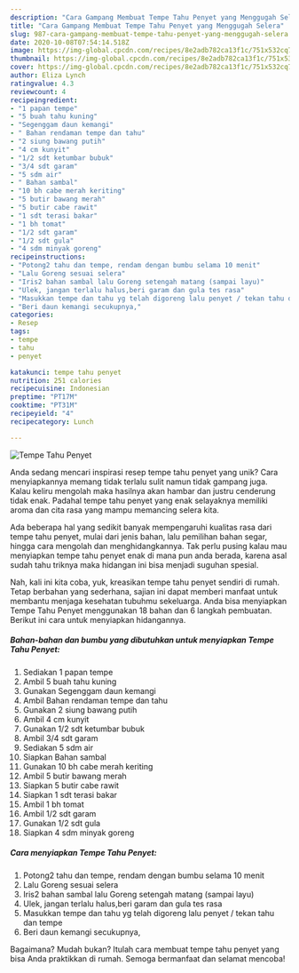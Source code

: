 ```yaml
---
description: "Cara Gampang Membuat Tempe Tahu Penyet yang Menggugah Selera"
title: "Cara Gampang Membuat Tempe Tahu Penyet yang Menggugah Selera"
slug: 987-cara-gampang-membuat-tempe-tahu-penyet-yang-menggugah-selera
date: 2020-10-08T07:54:14.518Z
image: https://img-global.cpcdn.com/recipes/8e2adb782ca13f1c/751x532cq70/tempe-tahu-penyet-foto-resep-utama.jpg
thumbnail: https://img-global.cpcdn.com/recipes/8e2adb782ca13f1c/751x532cq70/tempe-tahu-penyet-foto-resep-utama.jpg
cover: https://img-global.cpcdn.com/recipes/8e2adb782ca13f1c/751x532cq70/tempe-tahu-penyet-foto-resep-utama.jpg
author: Eliza Lynch
ratingvalue: 4.3
reviewcount: 4
recipeingredient:
- "1 papan tempe"
- "5 buah tahu kuning"
- "Segenggam daun kemangi"
- " Bahan rendaman tempe dan tahu"
- "2 siung bawang putih"
- "4 cm kunyit"
- "1/2 sdt ketumbar bubuk"
- "3/4 sdt garam"
- "5 sdm air"
- " Bahan sambal"
- "10 bh cabe merah keriting"
- "5 butir bawang merah"
- "5 butir cabe rawit"
- "1 sdt terasi bakar"
- "1 bh tomat"
- "1/2 sdt garam"
- "1/2 sdt gula"
- "4 sdm minyak goreng"
recipeinstructions:
- "Potong2 tahu dan tempe, rendam dengan bumbu selama 10 menit"
- "Lalu Goreng sesuai selera"
- "Iris2 bahan sambal lalu Goreng setengah matang (sampai layu)"
- "Ulek, jangan terlalu halus,beri garam dan gula tes rasa"
- "Masukkan tempe dan tahu yg telah digoreng lalu penyet / tekan tahu dan tempe"
- "Beri daun kemangi secukupnya,"
categories:
- Resep
tags:
- tempe
- tahu
- penyet

katakunci: tempe tahu penyet 
nutrition: 251 calories
recipecuisine: Indonesian
preptime: "PT17M"
cooktime: "PT31M"
recipeyield: "4"
recipecategory: Lunch

---
```



![Tempe Tahu Penyet](https://img-global.cpcdn.com/recipes/8e2adb782ca13f1c/751x532cq70/tempe-tahu-penyet-foto-resep-utama.jpg)

Anda sedang mencari inspirasi resep tempe tahu penyet yang unik? Cara menyiapkannya memang tidak terlalu sulit namun tidak gampang juga. Kalau keliru mengolah maka hasilnya akan hambar dan justru cenderung tidak enak. Padahal tempe tahu penyet yang enak selayaknya memiliki aroma dan cita rasa yang mampu memancing selera kita.

Ada beberapa hal yang sedikit banyak mempengaruhi kualitas rasa dari tempe tahu penyet, mulai dari jenis bahan, lalu pemilihan bahan segar, hingga cara mengolah dan menghidangkannya. Tak perlu pusing kalau mau menyiapkan tempe tahu penyet enak di mana pun anda berada, karena asal sudah tahu triknya maka hidangan ini bisa menjadi suguhan spesial.




Nah, kali ini kita coba, yuk, kreasikan tempe tahu penyet sendiri di rumah. Tetap berbahan yang sederhana, sajian ini dapat memberi manfaat untuk membantu menjaga kesehatan tubuhmu sekeluarga. Anda bisa menyiapkan Tempe Tahu Penyet menggunakan 18 bahan dan 6 langkah pembuatan. Berikut ini cara untuk menyiapkan hidangannya.

<!--inarticleads1-->

##### Bahan-bahan dan bumbu yang dibutuhkan untuk menyiapkan Tempe Tahu Penyet:

1. Sediakan 1 papan tempe
1. Ambil 5 buah tahu kuning
1. Gunakan Segenggam daun kemangi
1. Ambil  Bahan rendaman tempe dan tahu
1. Gunakan 2 siung bawang putih
1. Ambil 4 cm kunyit
1. Gunakan 1/2 sdt ketumbar bubuk
1. Ambil 3/4 sdt garam
1. Sediakan 5 sdm air
1. Siapkan  Bahan sambal
1. Gunakan 10 bh cabe merah keriting
1. Ambil 5 butir bawang merah
1. Siapkan 5 butir cabe rawit
1. Siapkan 1 sdt terasi bakar
1. Ambil 1 bh tomat
1. Ambil 1/2 sdt garam
1. Gunakan 1/2 sdt gula
1. Siapkan 4 sdm minyak goreng




<!--inarticleads2-->

##### Cara menyiapkan Tempe Tahu Penyet:

1. Potong2 tahu dan tempe, rendam dengan bumbu selama 10 menit
1. Lalu Goreng sesuai selera
1. Iris2 bahan sambal lalu Goreng setengah matang (sampai layu)
1. Ulek, jangan terlalu halus,beri garam dan gula tes rasa
1. Masukkan tempe dan tahu yg telah digoreng lalu penyet / tekan tahu dan tempe
1. Beri daun kemangi secukupnya,




Bagaimana? Mudah bukan? Itulah cara membuat tempe tahu penyet yang bisa Anda praktikkan di rumah. Semoga bermanfaat dan selamat mencoba!

